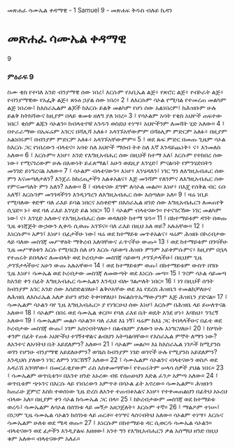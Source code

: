 ﻿
 መጽሐፈ ሳሙኤል ቀዳማዊ - 1 Samuel 9 - መጽሐፍ ቅዱስ ብሉይ ኪዳን
# መጽሐፈ ሳሙኤል ቀዳማዊ
9
### ምዕራፍ 9
ስሙ ቂስ የተባለ አንድ ብንያማዊ ሰው ነበረ፤ እርሱም የአቢኤል ልጅ፥ የጽሮር ልጅ፥ የብኮራት ልጅ፥ የብንያማዊው የአፌቅ ልጅ፥ ጽኑዕ ኃያል ሰው ነበረ።
2 ፤ ለእርሱም ሳኦል የሚባል የተመረጠ መልካም ልጅ ነበረው፤ ከእስራኤልም ልጆች ከእርሱ ይልቅ መልካም የሆነ ሰው አልነበረም፤ ከሕዝቡም ሁሉ ይልቅ ከትከሻውና ከዚያም በላይ ቁመቱ ዘለግ ያለ ነበረ።
3 ፤ የሳኦልም አባት የቂስ አህዮች ጠፍተው ነበር፤ ቂስም ልጁን ሳኦልን። ከብላቴኖቹ አንዱን ወስደህ ተነሣ፥ አህዮችንም ለመሻት ሂድ አለው።
4 ፤ በተራራማው በኤፍሬም አገርና በሻሊሻ አለፉ፥ አላገኙአቸውምም በሻዕሊም ምድርም አለፉ፥ በዚያም አልነበሩም፤ በብንያም ምድርም አለፉ፥ አላገኙአቸውምም።
5 ፤ ወደ ጹፍ ምድር በመጡ ጊዜም ሳኦል ከእርሱ ጋር የነበረውን ብላቴና። አባቴ ስለ አህዮች ማሰብ ትቶ ስለ እኛ እንዳይጨነቅ፥ ና፥ እንመለስ አለው።
6 ፤ እርሱም። እነሆ፥ አንድ የእግዚአብሔር ሰው በዚህች ከተማ አለ፤ እርሱም የተከበረ ሰው ነው፥ የሚናገረውም ሁሉ በእውነት ይፈጸማል፤ አሁን ወደዚያ እንሂድ፤ ምናልባት የምንሄድበትን መንገድ ይነግረናል አለው።
7 ፤ ሳኦልም ብላቴናውን። እነሆ፥ እንሄዳለን፤ ነገር ግን ለእግዚአብሔር ሰው ምን እናመጣለታለን? እንጀራ ከከረጢታችን አልቆአልና፥ እጅ መንሻም የለንምና ለእግዚአብሔር ሰው የምናመጣለት ምን አለን? አለው።
8 ፤ ብላቴናው ደግሞ ለሳኦል መልሶ። እነሆ፥ በእጄ የሰቅል ብር ሩቡ አለኝ፤ እርሱንም መንገዳችንን እንዲነግረን ለእግዚአብሔር ሰው እሰጣለሁ አለ።
9 ፤ ዛሬ ነቢይ የሚባለው ቀድሞ ባለ ራእይ ይባል ነበርና አስቀድሞ በእስራኤል ዘንድ ሰው እግዚአብሔርን ለመጠየቅ ሲሄድ። ኑ፥ ወደ ባለ ራእይ እንሂድ ይል ነበር።
10 ፤ ሳኦልም ብላቴናውን። የተናገረኸው ነገር መልካም ነው፤ ና፥ እንሂድ አለውና የእግዚአብሔር ሰው ወዳለበት ከተማ ሄዱ።
11 ፤ በከተማይቱም ዳገት በወጡ ጊዜ ቆነጃጅት ውኃውን ሊቀዱ ሲወጡ አገኙና። ባለ ራእይ በዚህ አለ ወይ? አሉአቸው።
12 ፤ እነርሱም። አዎን፤ እነሆ፥ በፊታችሁ ነው፤ ዛሬ ወደ ከተማይቱ መጥቶአልና፥ ዛሬም ሕዝቡ በኮረብታው ላይ ባለው መስገጃ መሥዋዕት ማቅረብ አለባቸውና ፈጥናችሁ ውጡ።
13 ፤ ወደ ከተማይቱም በገባችሁ ጊዜ መሥዋዕቱን እርሱ የሚባርክ ስለ ሆነ እርሱ ሳይወጣ ሕዝቡ ምንም አይቀምሱምና፥ ከዚያም በኋላ የተጠሩት ይበላሉና ለመብላት ወደ ኮረብታው መስገጃ ሳይወጣ ታገኙታላችሁ፤ በዚህም ጊዜ ታገኙታላችሁና አሁን ውጡ አሉአቸው።
14 ፤ ወደ ከተማይቱም ወጡ፤ በከተማይቱም ውስጥ በገቡ ጊዜ እነሆ፥ ሳሙኤል ወደ ኮረብታው መስገጃ ለመውጣት ወደ እነርሱ መጣ።
15 ፤ ገናም ሳኦል ሳይመጣ ከአንድ ቀን በፊት እግዚአብሔር ሳሙኤልን እንዲህ ብሎ ገልጦለት ነበር።
16 ፤ ነገ በዚህች ሰዓት ከብንያም አገር አንድ ሰው እሰድድልሃለሁ፤ ልቅሶአቸው ወደ እኔ የደረስ ሕዝቤን ተመልክቻለሁና ለሕዝቤ ለእስራኤል አለቃ ይሆን ዘንድ ትቀባዋለህ፥ ከፍልስጥኤማውያንም እጅ ሕዝቤን ያድናል።
17 ፤ ሳሙኤልም ሳኦልን ባየ ጊዜ እግዚአብሔር። ያ የነገርሁህ ሰው እነሆ፤ እርሱም በሕዝቤ ላይ ይሠለጥናል አለው።
18 ፤ ሳኦልም በበሩ ወደ ሳሙኤል ቀርቦ። የባለ ራእዩ ቤት ወዴት እንደ ሆነ፥ እባክህ፥ ንገረኝ አለው።
19 ፤ ሳሙኤልም መልሶ ሳኦልን። ባለ ራእዩ እኔ ነኝ፤ ዛሬም ከእኔ ጋር ትበላላችሁና በፊቴ ወደ ኮረብታው መስገጃ ውጡ፤ ነገም አሰናብትሃለሁ፥ በልብህም ያለውን ሁሉ እነግርሃለሁ፤
20 ፤ ከሦስት ቀንም በፊት የጠፉ አህዮችህ ተገኝተዋልና ልብህን አትጣልባቸው። የእስራኤል ምኞት ለማን ነው? ለአንተና ለአባትህ ቤት አይደለምን? አለው።
21 ፤ ሳኦልም መልሶ። እኔ ከእስራኤል ነገዶች ከሚያንስ ወገን የሆንሁ ብንያማዊ አይደለሁምን? ወገኔስ ከብንያም ነገድ ወገኖች ሁሉ የሚያንስ አይደለምን? እንዲህስ ያለውን ነገር ለምን ነገርኸኝ? አለው።
22 ፤ ሳሙኤልም ሳኦልንና ብላቴናውን ወስዶ ወደ አዳራሽ አገባቸው፥ በመርፈቂያውም ራስ አስቀመጣቸው፤ የተጠሩትም ሠላሳ ሰዎች ያህል ነበሩ።
23 ፤ ሳሙኤልም ወጥቤቱን። በአንተ ዘንድ አኑረው ብዬ የሰጠሁህን እድል ፈንታ አምጣ አለው።
24 ፤ ወጥቤቱም ጭኑንና በእርሱ ላይ የነበረውን አምጥቶ በሳኦል ፊት አኖረው። ሳሙኤልም። ሕዝቡን ከጠራሁ ጀምሮ እስከ ተወሰነው ጊዜ ድረስ ለአንተ ተጠብቆአልና እነሆ፥ የተቀመጠልህን በፊትህ አኑረህ ብላው አለ። በዚያም ቀን ሳኦል ከሳሙኤል ጋር በላ።
25 ፤ ከኮረብታውም መስገጃ ወደ ከተማይቱ ወረዱ፤ ሳሙኤልም ለሳኦል በሰገነቱ ላይ መኝታ አዘጋጀለት፥ እርሱም ተኛ።
26 ፤ ማልዶም ተነሡ፤ በነጋም ጊዜ ሳሙኤል ሳኦልን ከሰገነቱ ላይ ጠርቶ። ተነሣና ላሰናብትህ አለው። ሳኦልም ተነሣ፥ እርሱና ሳሙኤልም ሁለቱ ወደ ሜዳ ወጡ።
27 ፤ እነርሱም በከተማይቱ ዳር ሲወርዱ ሳሙኤል ሳኦልን። ብላቴናውን ወደ ፊታችን እንዲያልፍ እዘዘው፤ አንተ ግን የእግዚአብሔርን ቃል አሰማህ ዘንድ በዚህ ቁም አለው። ብላቴናውም አለፈ። 

